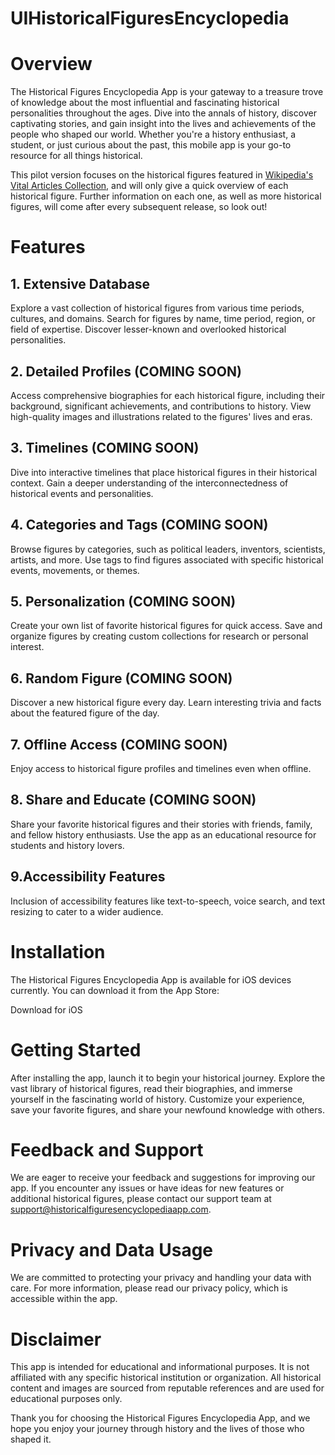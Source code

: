 #  UIHistoricalFiguresEncyclopedia

# Overview
The Historical Figures Encyclopedia App is your gateway to a treasure trove of knowledge about the most influential and fascinating historical personalities throughout the ages. Dive into the annals of history, discover captivating stories, and gain insight into the lives and achievements of the people who shaped our world. Whether you're a history enthusiast, a student, or just curious about the past, this mobile app is your go-to resource for all things historical.

This pilot version focuses on the historical figures featured in [Wikipedia's Vital Articles Collection,](https://en.wikipedia.org/wiki/Wikipedia:Vital_articles#People_(112_articles)) and will only give a quick overview of each historical figure. Further information on each one, as well as more historical figures, will come after every subsequent release, so look out!

# Features

## 1. Extensive Database
Explore a vast collection of historical figures from various time periods, cultures, and domains.
Search for figures by name, time period, region, or field of expertise.
Discover lesser-known and overlooked historical personalities.

## 2. Detailed Profiles (COMING SOON)
Access comprehensive biographies for each historical figure, including their background, significant achievements, and contributions to history.
View high-quality images and illustrations related to the figures' lives and eras.

## 3. Timelines (COMING SOON)
Dive into interactive timelines that place historical figures in their historical context.
Gain a deeper understanding of the interconnectedness of historical events and personalities.

## 4. Categories and Tags (COMING SOON)
Browse figures by categories, such as political leaders, inventors, scientists, artists, and more.
Use tags to find figures associated with specific historical events, movements, or themes.

## 5. Personalization (COMING SOON)
Create your own list of favorite historical figures for quick access.
Save and organize figures by creating custom collections for research or personal interest.

## 6. Random Figure (COMING SOON)
Discover a new historical figure every day.
Learn interesting trivia and facts about the featured figure of the day.

## 7. Offline Access (COMING SOON)
Enjoy access to historical figure profiles and timelines even when offline.

## 8. Share and Educate (COMING SOON)
Share your favorite historical figures and their stories with friends, family, and fellow history enthusiasts.
Use the app as an educational resource for students and history lovers.

## 9.Accessibility Features 
Inclusion of accessibility features like text-to-speech, voice search, and text resizing to cater to a wider audience.

# Installation
The Historical Figures Encyclopedia App is available for iOS devices currently. You can download it from the App Store:

Download for iOS

# Getting Started
After installing the app, launch it to begin your historical journey. Explore the vast library of historical figures, read their biographies, and immerse yourself in the fascinating world of history. Customize your experience, save your favorite figures, and share your newfound knowledge with others.

# Feedback and Support
We are eager to receive your feedback and suggestions for improving our app. If you encounter any issues or have ideas for new features or additional historical figures, please contact our support team at support@historicalfiguresencyclopediaapp.com.

# Privacy and Data Usage
We are committed to protecting your privacy and handling your data with care. For more information, please read our privacy policy, which is accessible within the app.

# Disclaimer
This app is intended for educational and informational purposes. It is not affiliated with any specific historical institution or organization. All historical content and images are sourced from reputable references and are used for educational purposes only.

Thank you for choosing the Historical Figures Encyclopedia App, and we hope you enjoy your journey through history and the lives of those who shaped it.
